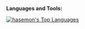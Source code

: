 **Languages and Tools:**

[![hasemon's Top Languages](https://github-readme-stats.vercel.app/api/top-langs/?username=hasemon&layout=compact)](https://github.com/hasemon)

